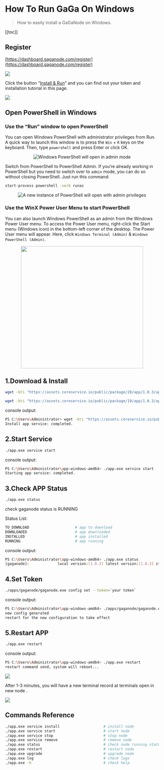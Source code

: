 # How To Run GaGa On Windows

>How to easily install a GaGaNode on Windows.

[[toc]]

## Register

[https://dashboard.gaganode.com/register](https://dashboard.gaganode.com/register)

![](./../images/running/register.png)

Click the button “[Install & Run](https://dashboard.gaganode.com/install_run)” and you can find out your token and installation tutorial in this page.

![](./../images/running/install_run_2.png)

## Open PowerShell in Windows

### Use the “Run” window to open PowerShell

You can open Windows PowerShell with administrator privileges from Run. A quick way to launch this window is to press the `Win` + `R` keys on the keyboard. Then, type `powershell` and press Enter or click OK.

<div align="center">
<img src="./images/../../images/running/windows-03.png" alt="Windows PowerShell will open in admin mode" />
</div>

Switch from PowerShell to PowerShell Admin. If you’re already working in PowerShell but you need to switch over to `admin` mode, you can do so without closing PowerShell. Just run this command:

```bash
start-process powershell -verb runas
```

<div align="center">
<img src="./images/../../images/running/windows-04.png" alt="A new instance of PowerShell will open with admin privileges" />
</div>

### Use the WinX Power User Menu to start PowerShell

You can also launch Windows PowerShell as an admin from the Windows Power User menu. To access the Power User menu, right-click the Start menu (Windows icon) in the bottom-left corner of the desktop. The Power User menu will appear. Here, click `Windows Terminal (Admin)` & `Windows PowerShell (Admin)`.

<div align="center">
<img src="./images/../../images/running/windows-01.png" height="400" alt="" />
</div>

## 1.Download & Install

<CodeGroup>

  <CodeGroupItem title="Windows 64-bit">

```bash
wget -Uri "https://assets.coreservice.io/public/package/20/app/1.0.3/app-1_0_3.tar.gz" -OutFile "app-windows-amd64.tar.gz" ; tar -zxf app-windows-amd64.tar.gz ; rm -Force app-windows-amd64.tar.gz ; cd ./app-windows-amd64 ; ./app.exe service install
```

  </CodeGroupItem>

  <CodeGroupItem title="Windows 32-bit">

```bash
wget -Uri "https://assets.coreservice.io/public/package/19/app/1.0.3/app-1_0_3.tar.gz" -OutFile "app-windows-386.tar.gz" ; tar -zxf app-windows-386.tar.gz ; rm -Force app-windows-386.tar.gz ; cd ./app-windows-386 ; ./app.exe service install
```

  </CodeGroupItem>

</CodeGroup>

console output:

```bash
PS C:\Users\Administrator> wget -Uri "https://assets.coreservice.io/public/package/20/app/1.0.3/app-1_0_3.tar.gz" -OutFile "app-windows-amd64.tar.gz" ; tar -zxf app-windows-amd64.tar.gz ; rm -Force app-windows-amd64.tar.gz ; cd ./app-windows-amd64 ; ./app.exe service install
Install app service: completed.
```

## 2.Start Service

```bash
./app.exe service start
```

console output:

```bash
PS C:\Users\Administrator\app-windows-amd64> ./app.exe service start
Starting app service: completed.
```


## 3.Check APP Status

```bash
./app.exe status
```

check gaganode status is RUNNING

Status List:

```bash
TO_DOWNLOAD                     # app to download
DOWNLOADED                      # app downloaded
INSTALLED                       # app installed
RUNNING                         # app running
```

console output:

```bash
PS C:\Users\Administrator\app-windows-amd64> ./app.exe status
[gaganode]:             local version:[1.0.3] latest version:[1.0.3] status:[TO_DOWNLOAD]
```

## 4.Set Token

```bash
./apps/gaganode/gaganode.exe config set --token=`your token`
```

console output:

```bash
PS C:\Users\Administrator\app-windows-amd64> ./apps/gaganode/gaganode.exe config set --token=rhhectvdiitzmvqhbulqiljo
new config generated
restart for the new configuration to take effect
```

## 5.Restart APP

```bash
./app.exe restart
```

console output:

```bash
PS C:\Users\Administrator\app-windows-amd64> ./app.exe restart
restart command send, system will reboot...
```



![](./images/../../images/running/windows-02.png)

After 1-3 minutes, you will have a new terminal record at terminals open in new node .

![](./images/../../images/running/windows-06.png)

## Commands Reference

```bash
./app.exe service install                    # install node
./app.exe service start                      # start node
./app.exe service stop                       # stop node
./app.exe service remove                     # remove node
./app.exe status                             # check node running status
./app.exe restart                            # restart node
./app.exe upgrade                            # upgrade node
./app.exe log                                # check logs
./app.exe -h                                 # check help
```